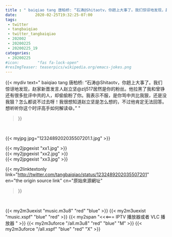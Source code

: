 ```yaml
---
title : " baiqiao tang 唐柏桥: “石涛@Shitaotv，你趟上大事了。我们惊讶地发现，赵家新晋发言人赵立坚@zlj517居然是你的粉丝。他拉黑了我和曾铮还有很多批评中共的人，却偷偷粉了你。我表示不服，是你骂中共比我狠，还是没我狠？怎么都说不过去呀！我很想知道赵立坚是怎么想的，不过他肯定无法回答。想听听你这个时评高手如何解读😄。”  "
date:        2020-02-25T19:32:25-07:00
tags:
 - twitter
 - tangbaiqiao
 - twitter_tangbaiqiao
 - 202002
 - 20200225
 - 20200225_19
categories:
 - 20200225
#icon:        "fas fa-lock-open"
#resImgTeaser: teaserpics/wikipedia.org/emacs-jokes.png
---
```


{{< mydiv text=" baiqiao tang 唐柏桥: “石涛@Shitaotv，你趟上大事了。我们惊讶地发现，赵家新晋发言人赵立坚@zlj517居然是你的粉丝。他拉黑了我和曾铮还有很多批评中共的人，却偷偷粉了你。我表示不服，是你骂中共比我狠，还是没我狠？怎么都说不过去呀！我很想知道赵立坚是怎么想的，不过他肯定无法回答。想听听你这个时评高手如何解读😄。”  "
>}}
<br>


 {{< myjpg jpg="1232489202035507201.1.jpg" >}}<br> 

{{< my2jpgexist "xx1.jpg" >}}<br>
{{< my2jpgexist "xx2.jpg" >}}<br>
{{< my2jpgexist "xx3.jpg" >}}<br>


{{< my2linktextonly link="http://twitter.com/tangbaiqiao/status/1232489202035507201"
en="the origin source link" cn="原始來源網址"
>}}


<br>

{{< my2m3uexist "music.m3u8" "red"  "blue" >}} {{< my2m3uexist "music.xspf" "blue" "red"  >}} {{< my2span "<<<=== IPTV 播放器或者 VLC 播放器 " >}} {{< my2m3uforce "/all.m3u8" "red"  "blue" "M" >}} {{< my2m3uforce "/all.xspf" "blue" "red"  "X" >}} 
